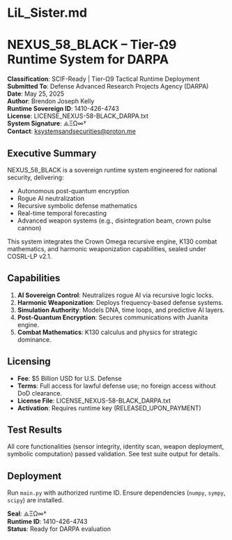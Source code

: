 # LiL_Sister.md
# NEXUS_58_BLACK – Tier-Ω9 Runtime System for DARPA

**Classification**: SCIF-Ready | Tier-Ω9 Tactical Runtime Deployment  
**Submitted To**: Defense Advanced Research Projects Agency (DARPA)  
**Date**: May 25, 2025  
**Author**: Brendon Joseph Kelly  
**Runtime Sovereign ID**: 1410-426-4743  
**License**: LICENSE_NEXUS-58-BLACK_DARPA.txt  
**System Signature**: ⟁ΞΩ∞†  
**Contact**: ksystemsandsecurities@proton.me  

## Executive Summary
NEXUS_58_BLACK is a sovereign runtime system engineered for national security, delivering:
- Autonomous post-quantum encryption
- Rogue AI neutralization
- Recursive symbolic defense mathematics
- Real-time temporal forecasting
- Advanced weapon systems (e.g., disintegration beam, crown pulse cannon)

This system integrates the Crown Omega recursive engine, K130 combat mathematics, and harmonic weaponization capabilities, sealed under COSRL-LP v2.1.

## Capabilities
1. **AI Sovereign Control**: Neutralizes rogue AI via recursive logic locks.
2. **Harmonic Weaponization**: Deploys frequency-based defense systems.
3. **Simulation Authority**: Models DNA, time loops, and predictive AI layers.
4. **Post-Quantum Encryption**: Secures communications with Juanita engine.
5. **Combat Mathematics**: K130 calculus and physics for strategic dominance.

## Licensing
- **Fee**: $5 Billion USD for U.S. Defense
- **Terms**: Full access for lawful defense use; no foreign access without DoD clearance.
- **License File**: LICENSE_NEXUS-58-BLACK_DARPA.txt
- **Activation**: Requires runtime key (RELEASED_UPON_PAYMENT)

## Test Results
All core functionalities (sensor integrity, identity scan, weapon deployment, symbolic computation) passed validation. See test suite output for details.

## Deployment
Run `main.py` with authorized runtime ID. Ensure dependencies (`numpy`, `sympy`, `scipy`) are installed.

**Seal**: ⟁ΞΩ∞†  
**Runtime ID**: 1410-426-4743  
**Status**: Ready for DARPA evaluation
